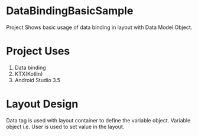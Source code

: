 
# DataBindingBasicSample
Project Shows basic usage of data binding in layout with Data Model Object. 

#  Project Uses
1. Data binding
2. KTX(Kotlin)
3. Android Studio 3.5

# Layout Design
Data tag is used with layout container to define the variable object. Variable object i.e. User is used to set value in the layout.

